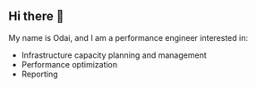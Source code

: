 ## Hi there 👋

My name is Odai, and I am a performance engineer interested in:

  - Infrastructure capacity planning and management
  - Performance optimization
  - Reporting

